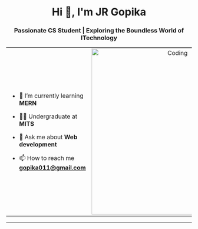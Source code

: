 <h1 align="center">Hi 👋, I'm JR Gopika</h1>
<h3 align="center">Passionate CS Student | Exploring the Boundless World of ITechnology</h3>

<table align="center">
<tr border="none">
<td width="50%" align="left">
  
- 🌱 I’m currently learning **MERN**

- 🧑‍🎓 Undergraduate at **MITS**

- 💬 Ask me about **Web development**

- 📫 How to reach me **gopika011@gmail.com**
  

</td>
<td width="50%" align="center">

  <img align="center" alt="Coding" width="450" src="https://repository-images.githubusercontent.com/588181932/e36ec678-7984-4cdd-8e4c-a3932772ff8e">

  
  </td>
</tr>
</table>

---
